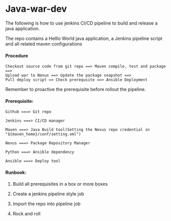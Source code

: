 # Java-war-dev

The following is how to use jenkins CI/CD pipeline to build and release a java application.

The repo contains a Helllo World java application, a Jenkins pipeline script and all related maven configurations 

####  Procedure
```
Checkout source code from git repo ==> Maven compile, test and package ==> 
Upload war to Nexus ==> Update the package snapshot ==> 
Pull deploy script => Check prerequsite ==> Ansible Deployment

```

Remember to proactive the prerequisite before rollout the pipeline.

#### Prerequisite:
```
Github ===> Git repo

Jenkins ===> CI/CD manager

Maven ===> Java Build tool(Setting the Nexus repo credential in "${maven_home}/conf/setting.xml")

Nexus ===> Package Repository Manager

Python ===> Ansible dependency

Ansible ===> Deploy tool

```

####  Runbook:

1. Build all prerequisites in a box or more boxes

2. Create a jenkins pipeline style job

3. Import the repo into pipeline job

4. Rock and roll